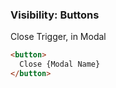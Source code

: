 ### Visibility: Buttons

Close Trigger, in Modal

```html
<button>
  Close {Modal Name}
</button>
```
